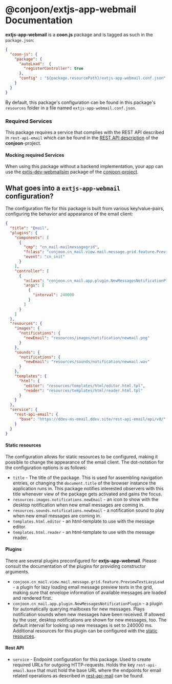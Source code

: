 # @conjoon/extjs-app-webmail Documentation

**extjs-app-webmail** is a **coon.js** package and is tagged as such in the
`package.json`:

```json
{
  "coon-js": {
    "package": {
      "autoLoad":  {
        "registerController": true
      },
      "config" : "${package.resourcePath}/extjs-app-webmail.conf.json"
    }
  }
}
```

By default, this package's configuration can be found in this package's `resources` folder
in a file named `extjs-app-webmail.conf.json`.

### Required Services
This package requires a service that complies with the REST API described in `rest-api-email` which can be found
in the [REST API description](https://github.com/conjoon/rest-api-description) of the **conjoon**-project.

#### Mocking required Services
When using this package without a backend implementation, your app can use the
[extjs-dev-webmailsim](https://github.com/conjoon/extjs-dev-webmailsim) package  of
the [conjoon-project](https://github.com/conjoon).


## What goes into a `extjs-app-webmail` configuration?

The configuration file for this package is built from various key/value-pairs, configuring the behavior
and appearance of the email client:

```json
{
  "title": "Email",
  "plugins": {
    "components": [
      {
        "cmp": "cn_mail-mailmessagegrid",
        "fclass": "conjoon.cn_mail.view.mail.message.grid.feature.PreviewTextLazyLoad",
        "event": "cn_init"
      }
    ],
    "controller": [
      {
        "xclass": "conjoon.cn_mail.app.plugin.NewMessagesNotificationPlugin",
        "args": [
          {
            "interval": 240000
          }
        ]
      }
    ]
  },
  "resources": {
    "images": {
      "notifications": {
        "newEmail": "resources/images/notification/newmail.png"
      }
    },
    "sounds": {
      "notifications": {
        "newEmail": "resources/sounds/notification/newmail.wav"
      }
    },
    "templates": {
      "html": {
        "editor": "resources/templates/html/editor.html.tpl",
        "reader": "resources/templates/html/reader.html.tpl"
      }
    }
  },
  "service": {
    "rest-api-email": {
      "base": "https://ddev-ms-email.ddev.site/rest-api-email/api/v0/"
    }
  }
}
```

#### Static resources<a name="staticResources"></a>
The configuration allows for static resources to be configured, making it possible to change the
appearance of the email client. The dot-notation for the configuration options is as follows:

- `title` - The title of the package. This is used for assembling navigation entries, or changing the
  `document.title` of the browser instance the application runs in. This package notifies interested
  observers with this title whenever view of the package gets activated and gains the focus. 
- `resources.images.notifications.newEmail` - an icon to show with the desktop notification when new email messages are coming in.
- `resources.sounds.notifications.newEmail` - a notification sound to play when new email messages are coming in.
- `templates.html.editor` - an html-template to use with the message editor.
- `templates.html.reader` - an html-template to use with the message reader.

#### Plugins
There are several plugins preconfigured for **extjs-app-webmail**. Please consult the documentation
of the plugins for providing constructor arguments.
 - `conjoon.cn_mail.view.mail.message.grid.feature.PreviewTextLazyLoad` - a plugin for lazy loading
email message preview texts in the grid, making sure that envelope information of available messages
are loaded and rendered first. 
 - `conjoon.cn_mail.app.plugin.NewMessagesNotificationPlugin` - a plugin for automatically querying mailboxes 
for new messages. Plays notification sounds when new messages have been received. If allowed by the user, 
desktop notifications are shown for new messages, too. The default interval
for looking up new messages is set to 240000 ms. Additional resources for this plugin can be configured 
with the [static resources](#staticResources).

#### Rest API
- `service` - Endpoint configuration for this package. Used to create required URLs for outgoing
  HTTP-requests. Holds the key `rest-api-email.base` that must hold the base URL where the endpoints for 
  email related operations as described in [rest-api-mail](https://github.com/conjoon/rest-api-description) can be found.